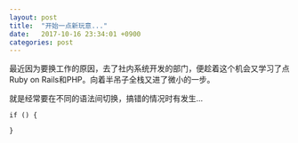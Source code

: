 ```yaml
---
layout: post
title:  "开始一点新玩意..."
date:   2017-10-16 23:34:01 +0900
categories: post
---
```

最近因为要换工作的原因，去了社内系统开发的部门，便趁着这个机会又学习了点Ruby on Rails和PHP。向着半吊子全栈又进了微小的一步。

就是经常要在不同的语法间切换，搞错的情况时有发生...

```
if () {
    
}
```
